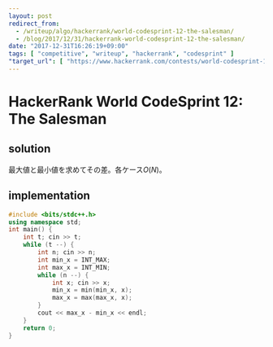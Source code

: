 ```yaml
---
layout: post
redirect_from:
  - /writeup/algo/hackerrank/world-codesprint-12-the-salesman/
  - /blog/2017/12/31/hackerrank-world-codesprint-12-the-salesman/
date: "2017-12-31T16:26:19+09:00"
tags: [ "competitive", "writeup", "hackerrank", "codesprint" ]
"target_url": [ "https://www.hackerrank.com/contests/world-codesprint-12/challenges/the-salesman" ]
---
```


# HackerRank World CodeSprint 12: The Salesman

## solution

最大値と最小値を求めてその差。各ケース$O(N)$。

## implementation

``` c++
#include <bits/stdc++.h>
using namespace std;
int main() {
    int t; cin >> t;
    while (t --) {
        int n; cin >> n;
        int min_x = INT_MAX;
        int max_x = INT_MIN;
        while (n --) {
            int x; cin >> x;
            min_x = min(min_x, x);
            max_x = max(max_x, x);
        }
        cout << max_x - min_x << endl;
    }
    return 0;
}
```
